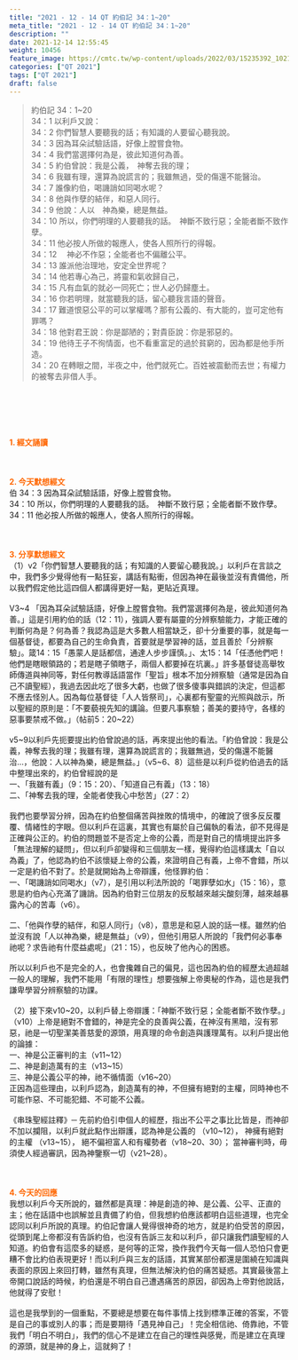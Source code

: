 ```yaml
---
title: "2021 - 12 - 14 QT 約伯記 34：1~20"
meta_title: "2021 - 12 - 14 QT 約伯記 34：1~20"
description: ""
date: 2021-12-14 12:55:45
weight: 10456
feature_image: https://cmtc.tw/wp-content/uploads/2022/03/15235392_10211799862337740_180693556567566654_o-1.webp
categories: ["QT 2021"]
tags: ["QT 2021"]
draft: false
---
```


<blockquote>約伯記 34：1~20<br />
34：1 以利戶又說：<br />
34：2 你們智慧人要聽我的話；有知識的人要留心聽我說。<br />
34：3 因為耳朵試驗話語，好像上膛嘗食物。<br />
34：4 我們當選擇何為是，彼此知道何為善。<br />
34：5 約伯曾說：我是公義，　神奪去我的理；<br />
34：6 我雖有理，還算為說謊言的；我雖無過，受的傷還不能醫治。<br />
34：7 誰像約伯，喝譏誚如同喝水呢？<br />
34：8 他與作孽的結伴，和惡人同行。<br />
34：9 他說：人以　神為樂，總是無益。<br />
34：10 所以，你們明理的人要聽我的話。　神斷不致行惡；全能者斷不致作孽。<br />
34：11 他必按人所做的報應人，使各人照所行的得報。<br />
34：12 　神必不作惡；全能者也不偏離公平。<br />
34：13 誰派他治理地，安定全世界呢？<br />
34：14 他若專心為己，將靈和氣收歸自己，<br />
34：15 凡有血氣的就必一同死亡；世人必仍歸塵土。<br />
34：16 你若明理，就當聽我的話，留心聽我言語的聲音。<br />
34：17 難道恨惡公平的可以掌權嗎？那有公義的、有大能的，豈可定他有罪嗎？<br />
34：18 他對君王說：你是鄙陋的；對貴臣說：你是邪惡的。<br />
34：19 他待王子不徇情面，也不看重富足的過於貧窮的，因為都是他手所造。<br />
34：20 在轉眼之間，半夜之中，他們就死亡。百姓被震動而去世；有權力的被奪去非借人手。</blockquote><br />
&nbsp;<br />
<br />
&nbsp;<br />
<br />
<span style="color: #ff6600;"><strong>1. </strong><strong>經文誦讀</strong></span><br />
<br />
<span style="color: #ff6600;"><strong> </strong></span><br />
<br />
<span style="color: #ff6600;"><strong>2. 今天默想</strong><strong>經文<br />
</strong></span>伯 34：3 因為耳朵試驗話語，好像上膛嘗食物。<br />
34：10 所以，你們明理的人要聽我的話。　神斷不致行惡；全能者斷不致作孽。<br />
34：11 他必按人所做的報應人，使各人照所行的得報。<br />
<br />
&nbsp;<br />
<br />
<span style="color: #ff6600;"><strong>3. 分享默想經文<br />
</strong></span>（1）v2「你們智慧人要聽我的話；有知識的人要留心聽我說。」以利戶在言談之中，我們多少覺得他有一點狂妄，講話有點衝，但因為神在最後並沒有責備他，所以我們假定他比這四個人都講得更好一點，更貼近真理。<br />
<br />
V3~4 「因為耳朵試驗話語，好像上膛嘗食物。我們當選擇何為是，彼此知道何為善。」這是引用約伯的話（12：11），強調人要有屬靈的分辨察驗能力，才能正確的判斷何為是？何為善？我認為這是大多數人相當缺乏，卻十分重要的事，就是每一個基督徒，都要為自己的生命負責，首要就是學習神的話，並且善於「分辨察驗」。箴14：15「愚蒙人是話都信，通達人步步謹慎。」、太15：14「任憑他們吧！他們是瞎眼領路的；若是瞎子領瞎子，兩個人都要掉在坑裏。」許多基督徒高舉牧師傳道與神同等，對任何教導話語當作「聖旨」根本不加分辨察驗（通常是因為自己不讀聖經），我過去因此吃了很多大虧，也做了很多傻事與錯誤的決定，但這都不應去怪別人。因為每位基督徒「人人皆祭司」，心裏都有聖靈的光照與啟示，所以聖經的原則是：「不要藐視先知的講論。但要凡事察驗；善美的要持守，各樣的惡事要禁戒不做。」（帖前5：20~22）<br />
<br />
v5~9以利戶先扼要提出約伯曾說過的話，再來提出他的看法。「約伯曾說：我是公義，神奪去我的理；我雖有理，還算為說謊言的；我雖無過，受的傷還不能醫治…，他說：人以神為樂，總是無益。」（v5~6、8）這些是以利戶從約伯過去的話中整理出來的，約伯曾經說的是<br />
一、「我雖有義」（9：15：20）、「知道自己有義」（13：18）<br />
二、「神奪去我的理，全能者使我心中愁苦」（27：2）<br />
<br />
我們也要學習分辨，因為在約伯整個痛苦與挫敗的情境中，的確說了很多反反覆覆、情緒性的字眼。但以利戶在這裏，其實也有屬於自己偏執的看法，卻不見得是正確與公正的。約伯的問題並不是否定上帝的公義，而是對自己的情境提出許多「無法理解的疑問」，但以利戶卻變得和三個朋友一樣，覺得約伯這樣講太「自以為義」了，他認為約伯不該懷疑上帝的公義，來證明自己有義，上帝不會錯，所以一定是約伯不對了。於是就開始為上帝辯護，他怪罪約伯：<br />
一、「喝譏誚如同喝水」（v7），是引用以利法所說的「喝罪孽如水」（15：16），意思是約伯內心充滿了譏誚。因為約伯對三位朋友的反駁越來越尖酸刻薄，越來越暴露內心的苦毒（v6）。<br />
<br />
二、「他與作孽的結伴，和惡人同行」（v8），意思是和惡人說的話一樣。雖然約伯並沒有說「人以神為樂，總是無益」（v9），但他引用惡人所說的「我們何必事奉祂呢？求告祂有什麼益處呢」（21：15），也反映了他內心的困惑。<br />
<br />
所以以利戶也不是完全的人，也會攙雜自己的偏見，這也因為約伯的經歷太過超越一般人的理解，我們不能用「有限的理性」想要強解上帝奧秘的作為，這也是我們謙卑學習分辨察驗的功課。<br />
<br />
（2）接下來v10~20，以利戶替上帝辯護：「神斷不致行惡；全能者斷不致作孽。」（v10）上帝是絕對不會錯的，神是完全的良善與公義，在神沒有黑暗，沒有邪惡，祂是一切聖潔美善慈愛的源頭，用真理的命令創造與護理萬有。以利戶提出他的論據：<br />
一、神是公正審判的主（v11~12）<br />
二、神是創造萬有的主（v13~15）<br />
三、神是公義公平的神，祂不循情面（v16~20）<br />
正因為這些理由，以利戶認為，創造萬有的神，不但擁有絕對的主權，同時神也不可能作惡、不可能犯錯、不可能不公義。<br />
<br />
《串珠聖經註釋》─ 先前約伯引申個人的經歷，指出不公平之事比比皆是，而神卻不加以攔阻，以利戶就此點作出辯護，認為神是公義的 （v10~12）， 神擁有絕對的主權 （v13~15）， 絕不偏袒富人和有權勢者（v18~20、30）； 當神審判時，毋須使人經過審訊，因為神鑒察一切（v21~28）。<br />
<br />
&nbsp;<br />
<br />
<span style="color: #ff6600;"><strong>4. 今天的回應<br />
</strong></span>我想以利戶今天所說的，雖然都是真理：神是創造的神、是公義、公平、正直的主；他在話語中也誤解並且責備了約伯，但我想約伯應該都明白這些道理，也完全認同以利戶所說的真理。約伯記會讓人覺得很神奇的地方，就是約伯受苦的原因，從頭到尾上帝都沒有告訴約伯，也沒有告訴三友和以利戶，卻只讓我們讀聖經的人知道。約伯會有這麼多的疑惑，是何等的正常，換作我們今天每一個人恐怕只會更糟不會比約伯表現更好！而以利戶與三友的話語，其實某部份都還是圍繞在知識與表面的原因上來回打轉，雖然有真理，但無法解決約伯的痛苦疑惑。其實最後當上帝開口說話的時候，約伯還是不明白自己遭遇痛苦的原因，卻因為上帝對他說話，他就得了安慰！<br />
<br />
這也是我學到的一個重點，不要總是想要在每件事情上找到標準正確的答案，不管是自己的事或別人的事；而是要期待「遇見神自己」！完全相信祂、倚靠祂，不管我們「明白不明白」，我們的信心不是建立在自己的理性與感覺，而是建立在真理的源頭，就是神的身上，這就夠了！<br />
<br />
&nbsp;<br />
<br />
&nbsp;
        